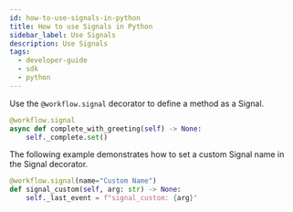 ```yaml
---
id: how-to-use-signals-in-python
title: How to use Signals in Python
sidebar_label: Use Signals
description: Use Signals
tags:
  - developer-guide
  - sdk
  - python
---
```


Use the `@workflow.signal` decorator to define a method as a Signal.

```python
@workflow.signal
async def complete_with_greeting(self) -> None:
    self._complete.set()
```

The following example demonstrates how to set a custom Signal name in the Signal decorator.

```python
@workflow.signal(name="Custom Name")
def signal_custom(self, arg: str) -> None:
    self._last_event = f"signal_custom: {arg}"
```
